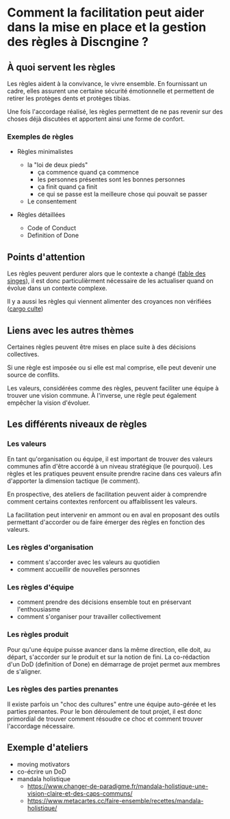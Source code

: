 # Comment la facilitation peut aider dans la mise en place et la gestion des règles à Discngine ?

## À quoi servent les règles

Les règles aident à la convivance, le vivre ensemble. En fournissant un cadre, elles assurent une certaine sécurité émotionnelle et permettent de retirer les protèges dents et protèges tibias.

Une fois l'accordage réalisé, les règles permettent de ne pas revenir sur des choses déjà discutées et apportent ainsi une forme de confort.

### Exemples de règles

- Règles minimalistes 
    - la "loi de deux pieds"
       - ça commence quand ça commence
       - les personnes présentes sont les bonnes personnes
       - ça finit quand ça finit
       - ce qui se passe est la meilleure chose qui pouvait se passer
    - Le consentement

- Règles détaillées
    - Code of Conduct
    - Definition of Done

## Points d'attention

Les règles peuvent perdurer alors que le contexte a changé ([fable des singes](https://fr.wikipedia.org/wiki/Th%C3%A9or%C3%A8me_du_singe)), il est donc particulièrment nécessaire de les actualiser quand on évolue dans un contexte complexe.  

Il y a aussi les règles qui viennent alimenter des croyances non vérifiées ([cargo culte](https://fr.wikipedia.org/wiki/Culte_du_cargo)) 

## Liens avec les autres thèmes

Certaines règles peuvent être mises en place suite à des décisions collectives.

Si une règle est imposée ou si elle est mal comprise, elle peut devenir une source de conflits.

Les valeurs, considérées comme des règles, peuvent faciliter une équipe à trouver une vision commune. À l'inverse, une règle peut également empêcher la vision d'évoluer.

## Les différents niveaux de règles

### Les valeurs

En tant qu'organisation ou équipe, il est important de trouver des valeurs communes afin d'être accordé à un niveau stratégique (le pourquoi). Les règles et les pratiques peuvent ensuite prendre racine dans ces valeurs afin d'apporter la dimension tactique (le comment).

En prospective, des ateliers de facilitation peuvent aider à comprendre comment certains contextes renforcent ou affaiblissent les valeurs.

La facilitation peut intervenir en ammont ou en aval en proposant des outils permettant d'accorder ou de faire émerger des règles en fonction des valeurs.

### Les règles d'organisation
- comment s'accorder avec les valeurs au quotidien
- comment accueillir de nouvelles personnes

### Les règles d'équipe
- comment prendre des décisions ensemble tout en préservant l'enthousiasme
- comment s'organiser pour travailler collectivement

### Les règles produit

Pour qu'une équipe puisse avancer dans la même direction, elle doit, au départ, s'accorder sur le produit et sur la notion de fini. La co-rédaction d'un DoD (definition of Done) en démarrage de projet permet aux membres de s'aligner.

### Les règles des parties prenantes
Il existe parfois un "choc des cultures" entre une équipe auto-gérée et les parties prenantes. Pour le bon déroulement de tout projet, il est donc primordial de trouver comment résoudre ce choc et comment trouver l'accordage nécessaire.  

## Exemple d'ateliers

- moving motivators
- co-écrire un DoD
- mandala holistique
  - https://www.changer-de-paradigme.fr/mandala-holistique-une-vision-claire-et-des-caps-communs/
  - https://www.metacartes.cc/faire-ensemble/recettes/mandala-holistique/